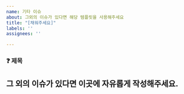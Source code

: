 ```yaml
---
name: 기타 이슈
about: 그외의 이슈가 있다면 해당 템플릿을 사용해주세요
title: "[채워주세요]"
labels: ''
assignees: ''

---
```


### ❓ 제목

## 그 외의 이슈가 있다면 이곳에 자유롭게 작성해주세요.
